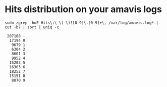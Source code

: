 # Hits distribution on your amavis logs
`sudo zgrep -hoE Hits\:\ \(-\)?[0-9]\.[0-9]+\, /var/log/amavis.log* | cut -b7 | sort | uniq -c`
```  
 207188 -  
  17194 0  
   9679 1  
   6304 2  
   8601 3  
   9952 4  
  15203 5  
  16303 6  
  18252 7  
  15151 8  
   8870 9  
```

